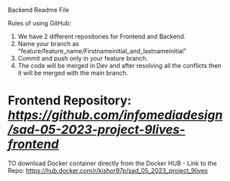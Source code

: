 Backend Readme File

Rules of using GitHub:

1. We have 2 different repositories for Frontend and Backend.
2. Name your branch as "feature/feature_name/Firstnameinitial_and_lastnameinitial"
3. Commit and push only in your feature branch.
4. The code will be merged in Dev and after resolving all the conflicts then it will be merged with the main branch.

# Frontend Repository: *https://github.com/infomediadesign/sad-05-2023-project-9lives-frontend*

TO download Docker container directly from the Docker HUB -
Link to the Repo: https://hub.docker.com/r/kishor97p/sad_05_2023_project_9lives
